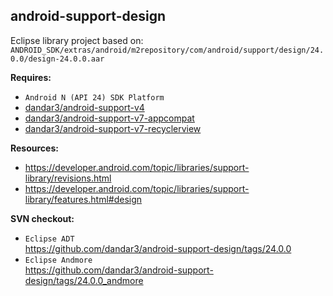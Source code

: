 ## android-support-design

Eclipse library project based on:<br/>
`ANDROID_SDK/extras/android/m2repository/com/android/support/design/24.0.0/design-24.0.0.aar`

**Requires:**
- `Android N (API 24) SDK Platform`
- [dandar3/android-support-v4](https://github.com/dandar3/android-support-v4)
- [dandar3/android-support-v7-appcompat](https://github.com/dandar3/android-support-v7-appcompat)
- [dandar3/android-support-v7-recyclerview](https://github.com/dandar3/android-support-v7-recyclerview)

**Resources:**
- https://developer.android.com/topic/libraries/support-library/revisions.html
- https://developer.android.com/topic/libraries/support-library/features.html#design

**SVN checkout:**
- `Eclipse ADT`<br/>
  https://github.com/dandar3/android-support-design/tags/24.0.0
- `Eclipse Andmore`<br/>
  https://github.com/dandar3/android-support-design/tags/24.0.0_andmore